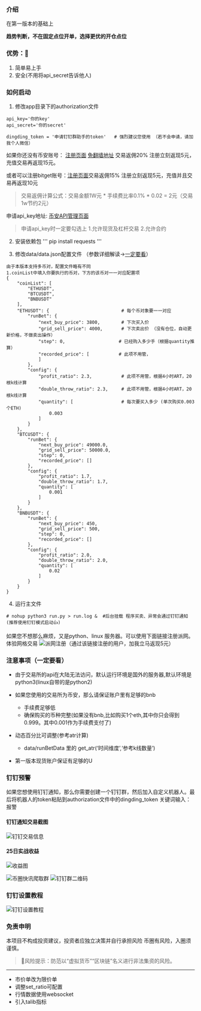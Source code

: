 ### 介绍
在第一版本的基础上

**趋势判断，不在固定点位开单，选择更优的开仓点位**


### 优势：🎉
1. 简单易上手
2. 安全(不用将api_secret告诉他人)


### 如何启动

1. 修改app目录下的authorization文件

```
api_key='你的key'
api_secret='你的secret'

dingding_token = '申请钉钉群助手的token'   # 强烈建议您使用 （若不会申请，请加我个人微信）
```

如果你还没有币安账号： [注册页面](https://accounts.maxweb.black/register?ref=1090320126)  [免翻墙地址](https://accounts.maxweb.black/register?ref=1090320126)
交易返佣20%  注册立刻返现5元，充值交易再返现15元。

或者可以注册bitget账号：[注册页面](https://www.kqgmpj.cn/zh-CN/referral/register?clacCode=X7730XAZ&from=%2Fzh-CN%2Fevents%2Freferral-all-program&source=events&utmSource=PremierInviter)交易返佣15% 注册立刻返现5元，充值并且交易再返现10元

>交易返佣计算公式：交易金额1W元 * 手续费比率0.1% * 0.02 = 2元（交易1w节约2元）

申请api_key地址: [币安API管理页面](https://www.binance.com/cn/usercenter/settings/api-management)
>申请api_key时一定要勾选上 
1.允许现货及杠杆交易 
2.允许合约 
2. 安装依赖包
'''
pip install requests
'''

3. 修改data/data.json配置文件  （参数详细解读->[一定要看](https://github.com/hengxuZ/binance-quantization/blob/master/dev-ReadMe.md)）
```
由于本版本支持多币对，配置文件略有不同
1.coinList中填入你要执行的币对，下方的该币对一一对应配置项
{
    "coinList": [
        "ETHUSDT",
        "BTCUSDT",
        "BNBUSDT"
    ],
    "ETHUSDT": {                           # 每个币对象要一一对应
        "runBet": {
            "next_buy_price": 3800,        # 下次买入价
            "grid_sell_price": 4000,       # 下次卖出价 （没有仓位，自动更新价格，不做卖出操作）
            "step": 0,                    # 已经购入多少手（根据quantity推算）
            "recorded_price": [           # 此项不用管，
            ]
        },
        "config": {
            "profit_ratio": 2.3,           # 此项不用管，根据4小时ART，20根k线计算
            "double_throw_ratio": 2.3,     # 此项不用管，根据4小时ART，20根k线计算
            "quantity": [                  # 每次要买入多少 (单次购买0.003个ETH)
                0.003
            ]
        }
    },
    "BTCUSDT": {
        "runBet": {
            "next_buy_price": 49000.0,
            "grid_sell_price": 50000.0,
            "step": 0,
            "recorded_price": []
        },
        "config": {
            "profit_ratio": 1.7,
            "double_throw_ratio": 1.7,
            "quantity": [
                0.001
            ]
        }
    },
    "BNBUSDT": {
        "runBet": {
            "next_buy_price": 450,
            "grid_sell_price": 500,
            "step": 0,
            "recorded_price": []
        },
        "config": {
            "profit_ratio": 2.0,
            "double_throw_ratio": 2.0,
            "quantity": [
                0.02
            ]
        }
    }
}
```

4. 运行主文件
```
# nohup python3 run.py > run.log &  #后台挂载 程序买卖、异常会通过钉钉通知(推荐使用钉钉模式启动👍)
```


如果您不想那么麻烦，又是python、linux 服务器。可以使用下面链接注册派网。体验网格交易
![派网注册](https://www.pionex.cc/zh-CN/sign/ref/gP7byIO9)（通过该链接注册的用户，加我立马返现5元）

### 注意事项（一定要看）
- 由于交易所的api在大陆无法访问，默认运行环境是国外的服务器,默认环境是python3(linux自带的是python2)

- 如果您使用的交易所为币安，那么请保证账户里有足够的bnb
    - 手续费足够低
    - 确保购买的币种完整(如果没有bnb,比如购买1个eth,其中你只会得到0.999。其中0.001作为手续费支付了)

- 动态百分比可调整(参考atr计算)
    - data/runBetData 里的 get_atr(‘时间维度’,‘参考k线数量’)

- 第一版本现货账户保证有足够的U
   
### 钉钉预警

如果您想使用钉钉通知，那么你需要创建一个钉钉群，然后加入自定义机器人。最后将机器人的token粘贴到authorization文件中的dingding_token
关键词输入：报警

#### 钉钉通知交易截图

![钉钉交易信息](https://s3.ax1x.com/2021/02/01/yZSi1x.jpg)
#### 25日实战收益
![收益图](https://s3.ax1x.com/2021/02/01/yVzytA.jpg)


![币圈快讯爬取群](https://s3.ax1x.com/2021/02/01/yZSU4s.jpg)
![钉钉群二维码](https://i0.hdslb.com/bfs/album/4f50bfd7f1fddaa7c340bc06d7ce078404670fb2.jpg)
### 钉钉设置教程
![钉钉设置教程](https://s3.ax1x.com/2021/01/08/suMVIK.png)


### 免责申明
本项目不构成投资建议，投资者应独立决策并自行承担风险
币圈有风险，入圈须谨慎。

> 🚫风险提示：防范以“虚拟货币”“区块链”名义进行非法集资的风险。

---
- 市价单改为限价单
- 调整set_ratio可配置
- 行情数据使用websocket
- 引入talib指标
